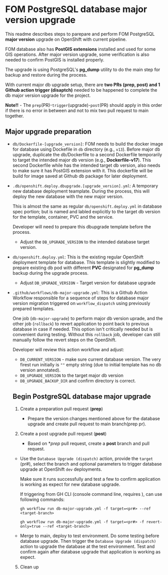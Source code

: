 # FOM PostgreSQL database major version upgrade
This readme describes steps to parepare and perform FOM PostgreSQL **major version** upgrade on OpenShift with current pipeline.

FOM database also has **PostGIS extensions** installed and used for some GIS operations. After major version upgrade, some verification is also needed to confirm PostGIS is installed properly.  

The upgrade is using PostgreSQL's **pg_dump** utility to do the main step for backup and restore during the process.

With current major db upgrade setup, there are **two PRs (prep, post) and 1 Github action trigger (disaptch)** needed to be happened to complete the db major version upgrade for the project.

**Note!!** - The `prep`(PR)-`trigger`(upgrade)-`post`(PR) should apply in this order if there is no error in between and not to mix two pull request to main together.  

## Major upgrade preparation
- `db/Dockerfile-[upgrade_version]`: FOM needs to build the docker image for database using Dockefile in `db` directory (e.g., `v13`). Before major db upgrade, duplicate the db/Dockerfile to a second Dockerfile temporarily to target the intended major db version (e.g., **Dockerfile-v17**). This second Dockerfile while has the intended target db version, also needs to make sure it has PostGIS extension with it. This dockerfile will be build for image saved at Github db package for later deployment.

- `.db/openshift.deploy.dbupgrade.[upgrade_version].yml`: A temporary new database deployment teamplate. During the process, this will deploy the new database with the new major version. 
  
  This is almost the same as regular `db/openshift.deploy.yml` in database spec portion; but is named and labled explicitly to the target db version for the template, container, PVC and the service.

  Developer will need to prepare this dbupgrade template before the process.
  * Adjust the `DB_UPGRADE_VERSION` to the intended database target version.

- `db/openshift.deploy.yml`: This is the existing regular OpenShift deployment template for database.
This template is slightly modified to prepare existing db pod with different **PVC** designated for **pg_dump** backup during the upgrade process. 
  - Adjust `DB_UPGRADE_VERSION` - Target version for database upgrade

- `.github/workflows/db-major-upgrade.yml`: This is a Github Action Workflow responsible for a sequence of steps for database major version migration triggered on `workflow_dispatch` using previously prepared templates.
  
  One job (`db-major-upgrade`) to perform major db version uprade, and the other job (`rollback`) to revert application to point back to previous database in case if needed. This option isn't critically needed but is convenient during testing. Without this `rollback` job, developer can still manually follow the revert steps on the OpenShift.

  Developer will review this action workflow and adjust:
  * `DB_CURRENT_VERSION` - make sure current database version. The very firest run initially is `""` empty string (due to initial template has no db version annotated).
  * `DB_UPGRADE_VERSION` to the target major db version 
  * `DB_UPGRADE_BACKUP_DIR` and confirm directory is correct.

  ## Begin PostgreSQL database major upgrade
  1. Create a preparation pull request (**prep**)
     - Prepare the version changes mentioned above for the database upgrade and create pull request to main branch(prep pr).


  2. Create a post upgrade pull request (**post**)
     - Based on **prep* pull request, create a **post** branch and pull request.

  - Use the `Database Upgrade (dispatch)` action, provide the `target` (pr#), select the branch and optional parameters to trigger database upgrade at OpenShift `dev` deployments. 
  
    Make sure it runs successfully and test a few to confirm application is working as expect for new database upgrade.

    If triggering from GH CLI (console command line, requires ), can use following commands:
    ```
    gh workflow run db-major-upgrade.yml -f target=<pr#> --ref <target-branch>

    gh workflow run db-major-upgrade.yml -f target=<pr#> -f revert-only=true --ref <target-branch>
    ```
  - Merge to main, deploy to test environment. Do some testing before database upgrade. Then trigger the `Database Upgrade (dispatch)` action to upgrade the database at the test environment. Test and confirm again after database upgrade that application is working as expect.

  5. Clean up
